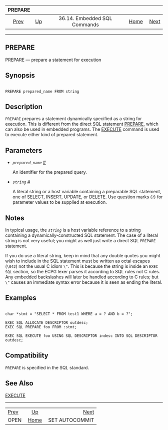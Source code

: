 <!--?xml version="1.0" encoding="UTF-8" standalone="no"?-->

|               PREPARE              |                                                             |                              |                                                       |                                                        |
| :--------------------------------: | :---------------------------------------------------------- | :--------------------------: | ----------------------------------------------------: | -----------------------------------------------------: |
| [Prev](ecpg-sql-open.html "OPEN")  | [Up](ecpg-sql-commands.html "36.14. Embedded SQL Commands") | 36.14. Embedded SQL Commands | [Home](index.html "PostgreSQL 17devel Documentation") |  [Next](ecpg-sql-set-autocommit.html "SET AUTOCOMMIT") |

***

## PREPARE

PREPARE — prepare a statement for execution

## Synopsis

```

PREPARE prepared_name FROM string
```

## Description

`PREPARE` prepares a statement dynamically specified as a string for execution. This is different from the direct SQL statement [PREPARE](sql-prepare.html "PREPARE"), which can also be used in embedded programs. The [EXECUTE](sql-execute.html "EXECUTE") command is used to execute either kind of prepared statement.

## Parameters

*   *`prepared_name`* [#](#ECPG-SQL-PREPARE-PREPARED-NAME)

    An identifier for the prepared query.

*   *`string`* [#](#ECPG-SQL-PREPARE-STRING)

    A literal string or a host variable containing a preparable SQL statement, one of SELECT, INSERT, UPDATE, or DELETE. Use question marks (`?`) for parameter values to be supplied at execution.

## Notes

In typical usage, the *`string`* is a host variable reference to a string containing a dynamically-constructed SQL statement. The case of a literal string is not very useful; you might as well just write a direct SQL `PREPARE` statement.

If you do use a literal string, keep in mind that any double quotes you might wish to include in the SQL statement must be written as octal escapes (`\042`) not the usual C idiom `\"`. This is because the string is inside an `EXEC SQL` section, so the ECPG lexer parses it according to SQL rules not C rules. Any embedded backslashes will later be handled according to C rules; but `\"` causes an immediate syntax error because it is seen as ending the literal.

## Examples

```

char *stmt = "SELECT * FROM test1 WHERE a = ? AND b = ?";

EXEC SQL ALLOCATE DESCRIPTOR outdesc;
EXEC SQL PREPARE foo FROM :stmt;

EXEC SQL EXECUTE foo USING SQL DESCRIPTOR indesc INTO SQL DESCRIPTOR outdesc;
```

## Compatibility

`PREPARE` is specified in the SQL standard.

## See Also

[EXECUTE](sql-execute.html "EXECUTE")

***

|                                    |                                                             |                                                        |
| :--------------------------------- | :---------------------------------------------------------: | -----------------------------------------------------: |
| [Prev](ecpg-sql-open.html "OPEN")  | [Up](ecpg-sql-commands.html "36.14. Embedded SQL Commands") |  [Next](ecpg-sql-set-autocommit.html "SET AUTOCOMMIT") |
| OPEN                               |    [Home](index.html "PostgreSQL 17devel Documentation")    |                                         SET AUTOCOMMIT |
